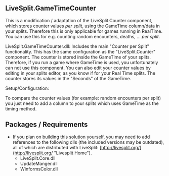 ## LiveSplit.GameTimeCounter
This is a modification / adaptation of the LiveSplit.Counter component, which stores counter values *per split*, using the GameTime column/data in your splits. Therefore this is only applicable for games running in RealTime. You can use this for e.g. counting random encounters, deaths, ... *per split*.

LiveSplit.GameTimeCounter.dll:
Includes the main "Counter per Split" functionality. This has the same configuration as the "LiveSplit.Counter" component.
The counter is stored inside the GameTime of your splits. Therefore, if you run a game where GameTime is used, you
unfortunately can not use this component. You can also edit your counter values by editing in your splits editor, as you
know if for your Real Time splits. The counter stores its values in the "Seconds" of the GameTime.

Setup/Configuration:

To compare the counter values (for example: random encounters per split) you just need to add a column to your splits
which uses GameTime as the timing method. 

## Packages / Requirements

- If you plan on building this solution yourself, you may need to add references to the following dlls (the included versions may be outdated), all of which are distributed with LiveSplit: [http://livesplit.org/](http://livesplit.org/ "Livesplit Home").
	+ LiveSplit.Core.dll
	+ UpdateManger.dll
	+ WinformsColor.dll
